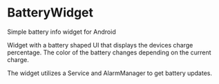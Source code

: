 BatteryWidget
=============

Simple battery info widget for Android

Widget with a battery shaped UI that displays the devices charge percentage. The color of the battery changes depending on the current charge.


The widget utilizes a Service and AlarmManager to get battery updates.
